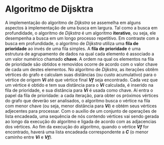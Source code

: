 # Algoritmo de Dijsktra
A implementação do algoritmo de _Dijkstra_ se assemelha em alguns aspectos à implementação de uma busca em largura. Tal como a busca em profundidade, o algoritmo de _Dijkstra_ é um algoritmo **iterativo**, ou seja, ele desempenha a busca em um longo processo repetitivo. Em contraste com a busca em profundidade, o algoritmo de _Dijkstra_ utiliza uma **fila de prioridade** ao invés de uma fila simples. A **fila de prioridade** é uma estrutura de agrupamento de dados na qual cada elemento é associado a um valor numérico chamado **chave**. A ordem na qual os elementos na fila de prioridade são obtidos e removidos ocorre de acordo com o valor chave de cada um destes elementos. No algoritmo de _Dijkstra_, as iterações obtêm vértices do grafo e calculam suas distâncias (ou custo acumulativo) para o vértice de origem **_Vi_** até que vértice final **_Vf_** seja encontrado. Cada vez que um vértice é obtido e tem sua distância para o **_Vi_** calculada, é inserido na fila de prioridade, e sua distância para **_Vi_** é usada como chave. Aí entra o papel da fila de prioridade: a cada iteração, para obter os próximos vértices do grafo que deverão ser analisados, o algoritmo busca o vértice na fila com menor chave (ou seja, menor distância para **_Vi_**) e obtém seus vértices adjecentes para processar. Com o auxílio de um conjunto de operações de lista encadeada, uma sequência de nós contendo vértices vai sendo gerada ao longo da execução do algoritmo e ligada de acordo com as adjacencias dos vértices. Ao fim da execução do algoritmo, quando o vértice **_Vf_** for encontrado, haverá uma lista encadeada correspondente a **_C_** (o menor caminho entre **_Vi_** e **_Vf_**_)._
